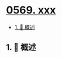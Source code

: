 # [0569. xxx](https://github.com/Tdahuyou/TNotes.leetcode/tree/main/notes/0569.%20xxx)

<!-- region:toc -->

- [1. 📝 概述](#1--概述)

<!-- endregion:toc -->

## 1. 📝 概述
